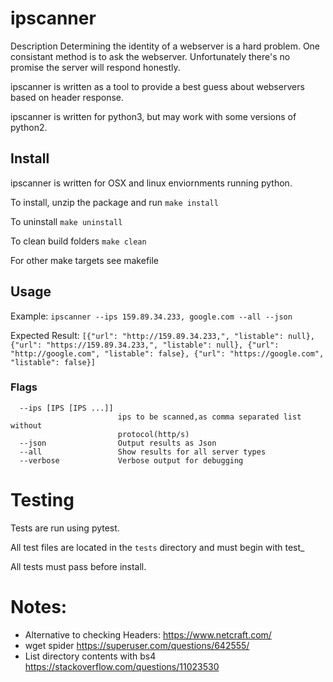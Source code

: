 # ipscanner

Description
Determining the identity of a webserver is a hard problem. 
One consistant method is to ask the webserver. Unfortunately there's no promise the server will respond honestly.

ipscanner is written as a tool to provide a best guess about webservers based on header response.

ipscanner is written for python3, but may work with some versions of python2.

## Install
ipscanner is written for OSX and linux enviornments running python.

To install, unzip the package and run 
```make install```

To uninstall
```make uninstall```

To clean build folders
```make clean```

For other make targets see makefile

## Usage

Example:
```ipscanner --ips 159.89.34.233, google.com --all --json```

Expected Result:
```[{"url": "http://159.89.34.233,", "listable": null}, {"url": "https://159.89.34.233,", "listable": null}, {"url": "http://google.com", "listable": false}, {"url": "https://google.com", "listable": false}]```

### Flags
```  -h, --help            show this help message and exit
  --ips [IPS [IPS ...]]
                        ips to be scanned,as comma separated list without
                        protocol(http/s)
  --json                Output results as Json
  --all                 Show results for all server types
  --verbose             Verbose output for debugging
```


# Testing
Tests are run using pytest.

All test files are located in the ```tests``` directory and must begin with test_

All tests must pass before install.


# Notes:
 - Alternative to checking Headers: https://www.netcraft.com/
 - wget spider https://superuser.com/questions/642555/
 - List directory contents with bs4 https://stackoverflow.com/questions/11023530